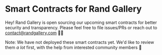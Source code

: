 # Smart Contracts for Rand Gallery

Hey! Rand Gallery is open sourcing our upcoming smart contracts for better security and transparency. Please feel free to file issues/PRs or reach out to contact@randgallery.com 🧑‍💻

Note: We have not deployed these smart contracts yet. We'd like to review them _a lot_ first, with the help from interested community members 🙏
